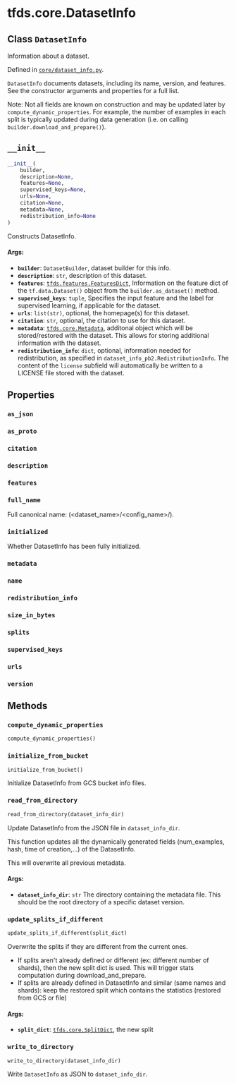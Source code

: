 <div itemscope itemtype="http://developers.google.com/ReferenceObject">
<meta itemprop="name" content="tfds.core.DatasetInfo" />
<meta itemprop="path" content="Stable" />
<meta itemprop="property" content="as_json"/>
<meta itemprop="property" content="as_proto"/>
<meta itemprop="property" content="citation"/>
<meta itemprop="property" content="description"/>
<meta itemprop="property" content="features"/>
<meta itemprop="property" content="full_name"/>
<meta itemprop="property" content="initialized"/>
<meta itemprop="property" content="metadata"/>
<meta itemprop="property" content="name"/>
<meta itemprop="property" content="redistribution_info"/>
<meta itemprop="property" content="size_in_bytes"/>
<meta itemprop="property" content="splits"/>
<meta itemprop="property" content="supervised_keys"/>
<meta itemprop="property" content="urls"/>
<meta itemprop="property" content="version"/>
<meta itemprop="property" content="__init__"/>
<meta itemprop="property" content="compute_dynamic_properties"/>
<meta itemprop="property" content="initialize_from_bucket"/>
<meta itemprop="property" content="read_from_directory"/>
<meta itemprop="property" content="update_splits_if_different"/>
<meta itemprop="property" content="write_to_directory"/>
</div>

# tfds.core.DatasetInfo

## Class `DatasetInfo`

Information about a dataset.

Defined in [`core/dataset_info.py`](https://github.com/tensorflow/datasets/tree/master/tensorflow_datasets/core/dataset_info.py).

<!-- Placeholder for "Used in" -->

`DatasetInfo` documents datasets, including its name, version, and features.
See the constructor arguments and properties for a full list.

Note: Not all fields are known on construction and may be updated later
by `compute_dynamic_properties`. For example, the number of examples in each
split is typically updated during data generation (i.e. on calling
`builder.download_and_prepare()`).

<h2 id="__init__"><code>__init__</code></h2>

```python
__init__(
    builder,
    description=None,
    features=None,
    supervised_keys=None,
    urls=None,
    citation=None,
    metadata=None,
    redistribution_info=None
)
```

Constructs DatasetInfo.

#### Args:

*   <b>`builder`</b>: `DatasetBuilder`, dataset builder for this info.
*   <b>`description`</b>: `str`, description of this dataset.
*   <b>`features`</b>:
    <a href="../../tfds/features/FeaturesDict.md"><code>tfds.features.FeaturesDict</code></a>,
    Information on the feature dict of the `tf.data.Dataset()` object from the
    `builder.as_dataset()` method.
*   <b>`supervised_keys`</b>: `tuple`, Specifies the input feature and the label
    for supervised learning, if applicable for the dataset.
*   <b>`urls`</b>: `list(str)`, optional, the homepage(s) for this dataset.
*   <b>`citation`</b>: `str`, optional, the citation to use for this dataset.
*   <b>`metadata`</b>:
    <a href="../../tfds/core/Metadata.md"><code>tfds.core.Metadata</code></a>,
    additonal object which will be stored/restored with the dataset. This allows
    for storing additional information with the dataset.
*   <b>`redistribution_info`</b>: `dict`, optional, information needed for
    redistribution, as specified in `dataset_info_pb2.RedistributionInfo`. The
    content of the `license` subfield will automatically be written to a LICENSE
    file stored with the dataset.

## Properties

<h3 id="as_json"><code>as_json</code></h3>



<h3 id="as_proto"><code>as_proto</code></h3>



<h3 id="citation"><code>citation</code></h3>



<h3 id="description"><code>description</code></h3>



<h3 id="features"><code>features</code></h3>



<h3 id="full_name"><code>full_name</code></h3>

Full canonical name: (<dataset_name>/<config_name>/<version>).

<h3 id="initialized"><code>initialized</code></h3>

Whether DatasetInfo has been fully initialized.

<h3 id="metadata"><code>metadata</code></h3>

<h3 id="name"><code>name</code></h3>



<h3 id="redistribution_info"><code>redistribution_info</code></h3>



<h3 id="size_in_bytes"><code>size_in_bytes</code></h3>



<h3 id="splits"><code>splits</code></h3>



<h3 id="supervised_keys"><code>supervised_keys</code></h3>



<h3 id="urls"><code>urls</code></h3>



<h3 id="version"><code>version</code></h3>





## Methods

<h3 id="compute_dynamic_properties"><code>compute_dynamic_properties</code></h3>

``` python
compute_dynamic_properties()
```



<h3 id="initialize_from_bucket"><code>initialize_from_bucket</code></h3>

``` python
initialize_from_bucket()
```

Initialize DatasetInfo from GCS bucket info files.

<h3 id="read_from_directory"><code>read_from_directory</code></h3>

``` python
read_from_directory(dataset_info_dir)
```

Update DatasetInfo from the JSON file in `dataset_info_dir`.

This function updates all the dynamically generated fields (num_examples,
hash, time of creation,...) of the DatasetInfo.

This will overwrite all previous metadata.

#### Args:

* <b>`dataset_info_dir`</b>: `str` The directory containing the metadata file. This
    should be the root directory of a specific dataset version.

<h3 id="update_splits_if_different"><code>update_splits_if_different</code></h3>

``` python
update_splits_if_different(split_dict)
```

Overwrite the splits if they are different from the current ones.

* If splits aren't already defined or different (ex: different number of
  shards), then the new split dict is used. This will trigger stats
  computation during download_and_prepare.
* If splits are already defined in DatasetInfo and similar (same names and
  shards): keep the restored split which contains the statistics (restored
  from GCS or file)

#### Args:

* <b>`split_dict`</b>: <a href="../../tfds/core/SplitDict.md"><code>tfds.core.SplitDict</code></a>, the new split

<h3 id="write_to_directory"><code>write_to_directory</code></h3>

``` python
write_to_directory(dataset_info_dir)
```

Write `DatasetInfo` as JSON to `dataset_info_dir`.



